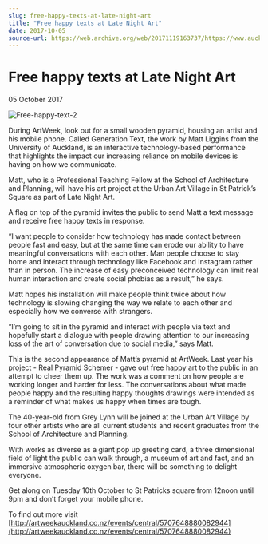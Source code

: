 ```yaml
---
slug: free-happy-texts-at-late-night-art
title: "Free happy texts at Late Night Art"
date: 2017-10-05
source-url: https://web.archive.org/web/20171119163737/https://www.auckland.ac.nz/en/about/news-events-and-notices/news/news-2017/10/free-happy-texts-at-late-night-art.html
---
```

Free happy texts at Late Night Art
==================================

05 October 2017

![Free-happy-text-2](https://www.auckland.ac.nz/en/about/news-events-and-notices/news/news-2017/10/free-happy-texts-at-late-night-art/_jcr_content/par/textimage/image.img.jpg/1507159978566.jpg "Free-happy-text-2")

During ArtWeek, look out for a small wooden pyramid, housing an artist and his mobile phone. Called Generation Text, the work by Matt Liggins from the University of Auckland, is an interactive technology-based performance that highlights the impact our increasing reliance on mobile devices is having on how we communicate.  
  
Matt, who is a Professional Teaching Fellow at the School of Architecture and Planning, will have his art project at the Urban Art Village in St Patrick’s Square as part of Late Night Art.

A flag on top of the pyramid invites the public to send Matt a text message and receive free happy texts in response.  
  
“I want people to consider how technology has made contact between people fast and easy, but at the same time can erode our ability to have meaningful conversations with each other. Man people choose to stay home and interact through technology like Facebook and Instagram rather than in person. The increase of easy preconceived technology can limit real human interaction and create social phobias as a result,” he says.  
  
Matt hopes his installation will make people think twice about how technology is slowing changing the way we relate to each other and especially how we converse with strangers.

“I’m going to sit in the pyramid and interact with people via text and hopefully start a dialogue with people drawing attention to our increasing loss of the art of conversation due to social media,” says Matt.  
  

This is the second appearance of Matt’s pyramid at ArtWeek. Last year his project - Real Pyramid Schemer - gave out free happy art to the public in an attempt to cheer them up. The work was a comment on how people are working longer and harder for less. The conversations about what made people happy and the resulting happy thoughts drawings were intended as a reminder of what makes us happy when times are tough.  
  

The 40-year-old from Grey Lynn will be joined at the Urban Art Village by four other artists who are all current students and recent graduates from the School of Architecture and Planning.

With works as diverse as a giant pop up greeting card, a three dimensional field of light the public can walk through, a museum of art and fact, and an immersive atmospheric oxygen bar, there will be something to delight everyone.

Get along on Tuesday 10th October to St Patricks square from 12noon until 9pm and don’t forget your mobile phone.  
  
To find out more visit [http://artweekauckland.co.nz/events/central/5707648880082944](http://artweekauckland.co.nz/events/central/5707648880082944)